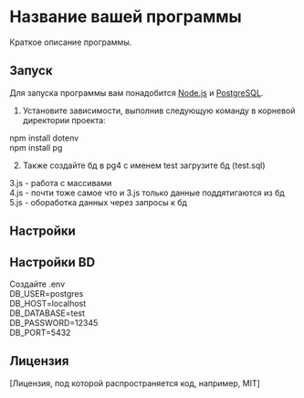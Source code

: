 # Название вашей программы

Краткое описание программы.

## Запуск

Для запуска программы вам понадобится [Node.js](https://nodejs.org/) и [PostgreSQL](https://www.postgresql.org/).

1. Установите зависимости, выполнив следующую команду в корневой директории проекта:

npm install dotenv  
npm install pg

2. Также создайте бд в pg4  с именем test 
загрузите бд (test.sql)  

3.js - работа с массивами  
4.js - почти тоже самое что и 3.js только данные поддятигаются из бд  
5.js - обоработка данных через запросы к бд





## Настройки



## Настройки BD
Создайте .env  
DB_USER=postgres  
DB_HOST=localhost  
DB_DATABASE=test  
DB_PASSWORD=12345  
DB_PORT=5432  

## Лицензия

[Лицензия, под которой распространяется  код, например, MIT]
